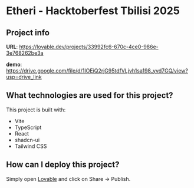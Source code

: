 # Etheri - Hacktoberfest Tbilisi 2025

## Project info

**URL**: https://lovable.dev/projects/33992fc6-670c-4ce0-986e-3e768262be3a

**demo**: https://drive.google.com/file/d/1IOEiQ2rjG95tdfVLjvh1sa198_yvd7GQ/view?usp=drive_link

## What technologies are used for this project?

This project is built with:

- Vite
- TypeScript
- React
- shadcn-ui
- Tailwind CSS

## How can I deploy this project?

Simply open [Lovable](https://lovable.dev/projects/33992fc6-670c-4ce0-986e-3e768262be3a) and click on Share -> Publish.
